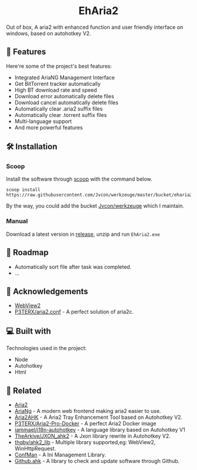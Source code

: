 <h1 align="center" id="title">EhAria2</h1>

<p id="description">Out of box, A aria2 with enhanced function and user friendly interface on windows, based on autohotkey V2.</p>

## 🧐 Features

Here're some of the project's best features:

- Integrated AriaNG Management Interface
- Get BitTorrent tracker automatically
- High BT download rate and speed
- Download error automatically delete files
- Download cancel automatically delete files
- Automatically clear .aria2 suffix files
- Automatically clear .torrent suffix files
- Multi-language support
- And more powerful features

## 🛠️ Installation

### Scoop

Install the software through [scoop](https://scoop.sh/) with the command below.

```pwsh
scoop install https://raw.githubusercontent.com/Jvcon/werkzeuge/master/bucket/eharia2.json
```

By the way, you could add the bucket [Jvcon/werkzeuge](https://github.com/Jvcon/werkzeuge) which I maintain.

### Manual

Download a latest version in [release](https://github.com/Jvcon/EhAria2/releases), unzip and run `EhAria2.exe`

## 📍 Roadmap

- Automatically sort file after task was completed.
- ...

## 📄 Acknowledgements

- [WebView2](https://learn.microsoft.com/en-us/microsoft-edge/webview2/reference/win32/icorewebview2customschemeregistration?view=webview2-1.0.1901.177)
- [P3TERX/aria2.conf](https://github.com/P3TERX/aria2.conf) - A perfect solution of aria2c.

## 💻 Built with

Technologies used in the project:

- Node
- Autohotkey
- Html

## 🔗 Related

- [Aria2](https://aria2.github.io/)
- [AriaNg](https://github.com/mayswind/AriaNg) - A modern web frontend making aria2 easier to use.
- [Aria2AHK](https://github.com/JPLiu/TestFiles/tree/main/Aria2AHK) - A Aria2 Tray Enhancement Tool based on Autohotkey V2.
- [P3TERX/Aria2-Pro-Docker](https://github.com/P3TERX/Aria2-Pro-Docker) - A perfect Aria2 Docker image
- [iammael/i18n-autohotkey](https://github.com/iammael/i18n-autohotkey) - A language library based on Autohotkey V1
- [TheArkive/JXON_ahk2](https://github.com/TheArkive/JXON_ahk2) - A Jxon library rewrite in Autohotkey V2.
- [thqby/ahk2_lib](https://github.com/thqby/ahk2_lib) - Multiple library supported,eg: WebView2, WinHttpRequest.
- [ConfMan](https://www.autohotkey.com/boards/viewtopic.php?t=112809) - A Ini Management Library.
- [Github.ahk](https://www.autohotkey.com/boards/viewtopic.php?t=115383&p=522027) - A library to check and update software through Github.
